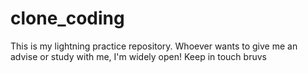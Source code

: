 # clone_coding
This is my lightning practice repository. Whoever wants to give me an advise or study with me, I'm widely open! Keep in touch bruvs
